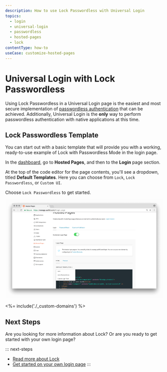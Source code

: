 ```yaml
---
description: How to use Lock Passwordless with Universal Login
topics:
  - login
  - universal-login
  - passwordless
  - hosted-pages
  - lock
contentType: how-to
useCase: customize-hosted-pages
---
```

# Universal Login with Lock Passwordless

Using Lock Passwordless in a Universal Login page is the easiest and most secure implementation of [passwordless authentication](/connections/passwordless) that can be achieved. Additionally, Universal Login is the **only** way to perform passwordless authentication with native applications at this time.

## Lock Passwordless Template

You can start out with a basic template that will provide you with a working, ready-to-use example of Lock with Passwordless Mode in the login page. 

In the [dashboard](${manage_url}), go to **Hosted Pages**, and then to the **Login** page section. 

At the top of the code editor for the page contents, you'll see a dropdown, titled **Default Templates**. Here you can choose from `Lock`, `Lock Passwordless`, or `Custom UI`. 

Choose `Lock Passwordless` to get started.

![Login Page](/media/articles/hosted-pages/hlp-lock-passwordless.png)

<%= include('./_custom-domains') %>

## Next Steps

Are you looking for more information about Lock? Or are you ready to get started with your own login page?

::: next-steps
* [Read more about Lock](/libraries/lock)
* [Get started on your own login page](${manage_url}/#/login_page)
:::
